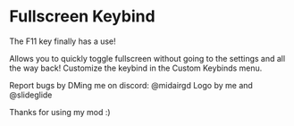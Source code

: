 # Fullscreen Keybind
<cy>The F11 key finally has a use!</c>

Allows you to <cg>quickly toggle fullscreen</c> without going to the settings and all the way back!
Customize the keybind in the <cb>Custom Keybinds</c> menu.

Report bugs by DMing me on discord: <cb>@midairgd</c>
Logo by me and @slideglide

<cg>Thanks for using my mod :)</c>